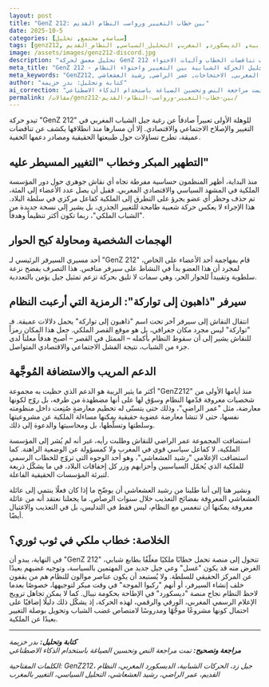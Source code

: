 ```yaml
---
layout: post
title: "GenZ 212: بين خطاب التغيير ورواسب النظام القديم"
date: 2025-10-5
categories: [سياسة, مجتمع, تحليل]
tags: [genz212, جيل_زد, جيل_زيد, الحركات_الشبابية, الديسكورد, المغرب, التحليل_السياسي, النظام_القديم]
image: /assets/images/genz212-discord.jpg
description: "تحليل معمق لحركة GenZ 212 المغربية بين خطاب التغيير والشبهات حول توجيه النظام، مع كشف تناقضات الخطاب وآليات الاحتواء."
meta_title: "GenZ 212 - تحليل الحركة الشبابية بين التغيير واحتواء النظام"
meta_keywords: "GenZ212, جيل زد, الحركات الشبابية, الديسكورد المغربي, التحليل السياسي, النظام المغربي, الاحتجاجات, عمر الراضي, رشيد العشعاشي"
author: "كتابة وتحليل: بدر خزيمة"
ai_correction: "تمت مراجعة النص وتحسين الصياغة باستخدام الذكاء الاصطناعي"
permalink: /مقالات/genz212-بين-خطاب-التغيير-ورواسب-النظام-القديم/
---
```


تبدو حركة "GenZ 212" للوهلة الأولى تعبيراً صادقاً عن رغبة جيل الشباب المغربي في التغيير والإصلاح الاجتماعي والاقتصادي. إلا أن مسارها منذ انطلاقها يكشف عن تناقضات عميقة، تطرح تساؤلات حول طبيعتها الحقيقية ومصادر دعمها الخفية.

## التطهير المبكر وخطاب "التغيير المسيطر عليه"

منذ البداية، أظهر المنظمون حساسية مفرطة تجاه أي نقاش جوهري حول دور المؤسسة الملكية في المشهد السياسي والاقتصادي المغربي. فقبل أن يصل عدد الأعضاء إلى المئة، تم حذف وحظر أي عضو يجرؤ على التطرق إلى الملكية كفاعل مركزي في سلطة البلاد. هذا الإجراء لا يعكس حركة شعبية طامحة للتغيير الجذري، بل يشير إلى نسخة جديدة من "الشباب الملكي"، ربما تكون أكثر تنظيماً وهدفاً.

## الهجمات الشخصية ومحاولة كبح الحوار

أحد مسيري السيرفر الرئيسي لـ "GenZ 212" قام بمهاجمة أحد الأعضاء على الخاص، لمجرد أن هذا العضو بدأ في النشاط على سيرفر منافس. هذا التصرف يفضح نزعة سلطوية وتقييداً للحوار الحر، وهي سمات لا تليق بحركة تزعم تمثيل جيل يؤمن بالتعددية.

## سيرفر "ذاهبون إلى تواركة": الرمزية التي أرعبت النظام

انتقال النقاش إلى سيرفر آخر تحت اسم "ذاهبون إلى تواركة" يحمل دلالات عميقة. فـ "تواركة" ليس مجرد مكان جغرافي، بل هو موقع القصر الملكي. جعل هذا المكان رمزاً للنقاش يشير إلى أن سقوط النظام بأكمله – الممثل في القصر – أصبح هدفاً معلناً لدى جزء من الشباب، نتيجة الفشل الاجتماعي والاقتصادي المتواصل.

## الدعم المريب والاستضافة المُوجَّهة

أكثر ما يثير الريبة هو الدعم الذي حظيت به مجموعة "GenZ212" منذ أيامها الأولى من شخصيات معروفة قدّمها النظام وسوّق لها على أنها مضطهدة من طرفه، بل روّج لكونها معارضة، مثل "عمر الراضي"، وذلك حتى يتسنّى له تحطيم معارضةٍ صُنِعت داخل منظومته نفسها، حتى لا تنشأ معارضة عضوية حقيقية يمكنها مساءلة الملكية عن مشروعيتها وسلطتها وتسلّطها، بل ومحاسبتها والدعوة إلى ذلك.

استضافت المجموعة عمر الراضي للنقاش وطلبت رأيه، غير أنه لم يُشر إلى المؤسسة الملكية، لا كفاعل سياسي قوي في المغرب ولا كمسؤولة عن الوضعية الراهنة. كما استضافت الإعلامي "رشيد العشعاشي"، وهو أحد الوجوه التي تروّج للخطاب الرسمي للملكية الذي يُحمّل السياسيين وأحزابهم وزر كل إخفاقات البلاد، في ما يشكّل ذريعة لتبرئة المؤسسات الحقيقية الفاعلة.

ونشير هنا إلى أننا طلبنا من رشيد العشعاشي أن يوضّح ما إذا كان فعلًا ينتمي إلى عائلة العشعاشي المعروفة بفضائح التعذيب خلال سنوات الرصاص. ما يجعلنا نعتقد أنه من عائلة معروفة يمكنها أن تنغمس مع النظام، ليس فقط في التدليس، بل في التعذيب والاغتيال أيضًا.

## الخلاصة: خطاب ملكي في ثوب ثوري؟

في النهاية، يبدو أن "GenZ 212" تتحول إلى منصة تحمل خطابًا ملكيًا مغلّفًا بطابع شبابي، الغرض منه قد يكون "غسل" وعي جيل جديد من المهتمين بالسياسة، وتوجيه غضبهم بعيدًا عن المركز الحقيقي للسلطة. ولا يُستبعد أن يكون عناصر موالون للنظام هم من يقفون خلف إنشاء السيرفر، أو أنهم "ركبوا الموجة" في وقت مبكر لتوجيهها، خصوصًا بعدما لاحظ النظام نجاح منصة "ديسكورد" في الإطاحة بحكومة نيبال. كما لا يمكن تجاهل ترويج الإعلام الرسمي المغربي، الورقي والرقمي، لهذه الحركة، إذ يشكّل ذلك دليلًا إضافيًا على احتمال كونها مشروعًا موجَّهًا ومدروسًا لامتصاص غضب الشباب وتحويل بوصلة التغيير بعيدًا عن الملكية.

---
***كتابة وتحليل:** بدر خزيمة*  
***مراجعة وتصحيح:** تمت مراجعة النص وتحسين الصياغة باستخدام الذكاء الاصطناعي*

*الكلمات المفتاحية: GenZ212، جيل زد، الحركات الشبابية، الديسكورد المغربي، النظام القديم، عمر الراضي، رشيد العشعاشي، التحليل السياسي، التغيير بالمغرب*